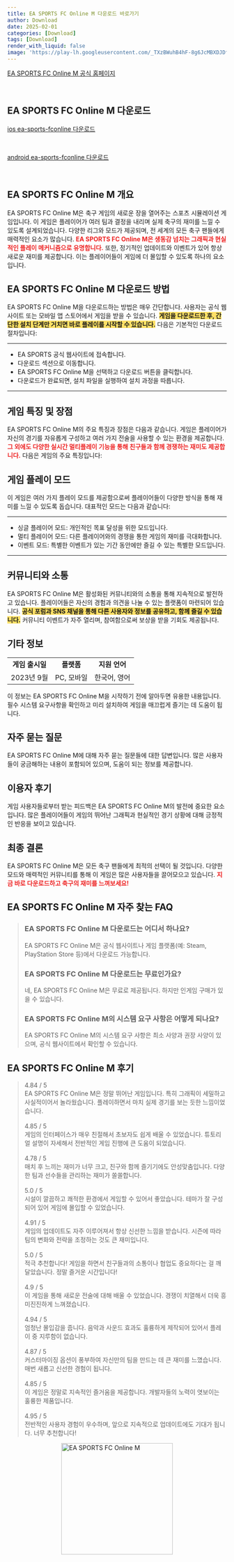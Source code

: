 ```yaml
---
title: EA SPORTS FC Online M 다운로드 바로가기
author: Download
date: 2025-02-01
categories: [Download]
tags: [Download]
render_with_liquid: false
image: 'https://play-lh.googleusercontent.com/_TXzBWuhB4hF-8g6JcMBXDJDfYNOMAi550xidNRorULp9eNM0SRh4RcOYIxtAmqT790=s256-rw'
---
```

<p><a class='click-button' title='EA SPORTS FC Online M' href='https://fconline.nexon.com/' rel='nofollow'>EA SPORTS FC Online M 공식 홈페이지</a></p><br>
<h2 id='EA SPORTS FC Online M_다운로드'>EA SPORTS FC Online M 다운로드</h2>
<p><a class="click-button ios" title="ea-sports-fconline 다운로드" href="https://apps.apple.com/kr/app/ea-sports-fc-online-m/id1273957743" rel="nofollow">ios ea-sports-fconline 다운로드</a></p><br>
<p><a class="click-button android" title="ea-sports-fconline 다운로드" href="https://play.google.comhttps://play.google.com/store/apps/details?id=com.nexon.fo4m" rel="nofollow">android ea-sports-fconline 다운로드</a></p><br>


<h2 id='EA SPORTS FC Online M 개요'>EA SPORTS FC Online M 개요</h2>

<p>EA SPORTS FC Online M은 축구 게임의 새로운 장을 열어주는 스포츠 시뮬레이션 게임입니다. 이 게임은 플레이어가 여러 팀과 결정을 내리며 실제 축구의 재미를 느낄 수 있도록 설계되었습니다. 다양한 리그와 모드가 제공되며, 전 세계의 모든 축구 팬들에게 매력적인 요소가 많습니다. <b><span style="color: #ee2323;">EA SPORTS FC Online M은 생동감 넘치는 그래픽과 현실적인 플레이 메커니즘으로 유명합니다.</span></b> 또한, 정기적인 업데이트와 이벤트가 있어 항상 새로운 재미를 제공합니다. 이는 플레이어들이 게임에 더 몰입할 수 있도록 하나의 요소입니다.</p>

<h2 id='EA SPORTS FC Online M 다운로드 방법'>EA SPORTS FC Online M 다운로드 방법</h2>

<p>EA SPORTS FC Online M을 다운로드하는 방법은 매우 간단합니다. 사용자는 공식 웹사이트 또는 모바일 앱 스토어에서 게임을 받을 수 있습니다. <b><span style="background-color: #ffe066;">게임을 다운로드한 후, 간단한 설치 단계만 거치면 바로 플레이를 시작할 수 있습니다.</span></b> 다음은 기본적인 다운로드 절차입니다:</p>

<hr />

<ul>
    <li>EA SPORTS 공식 웹사이트에 접속합니다.</li>
    <li>다운로드 섹션으로 이동합니다.</li>
    <li>EA SPORTS FC Online M을 선택하고 다운로드 버튼을 클릭합니다.</li>
    <li>다운로드가 완료되면, 설치 파일을 실행하여 설치 과정을 따릅니다.</li>
</ul>

<hr />

<h2 id='게임 특징 및 장점'>게임 특징 및 장점</h2>

<p>EA SPORTS FC Online M의 주요 특징과 장점은 다음과 같습니다. 게임은 플레이어가 자신의 경기를 자유롭게 구성하고 여러 가지 전술을 사용할 수 있는 환경을 제공합니다. <b><span style="color: #ee2323;">그 외에도 다양한 실시간 멀티플레이 기능을 통해 친구들과 함께 경쟁하는 재미도 제공합니다.</span></b> 다음은 게임의 주요 특징입니다:</p>

<h2 id='게임 플레이 모드'>게임 플레이 모드</h2>

<p>이 게임은 여러 가지 플레이 모드를 제공함으로써 플레이어들이 다양한 방식을 통해 재미를 느낄 수 있도록 돕습니다. 대표적인 모드는 다음과 같습니다:</p>

<hr />

<ul>
    <li>싱글 플레이어 모드: 개인적인 목표 달성을 위한 모드입니다.</li>
    <li>멀티 플레이어 모드: 다른 플레이어와의 경쟁을 통한 게임의 재미를 극대화합니다.</li>
    <li>이벤트 모드: 특별한 이벤트가 있는 기간 동안에만 즐길 수 있는 특별한 모드입니다.</li>
</ul>

<hr />

<h2 id='커뮤니티와 소통'>커뮤니티와 소통</h2>

<p>EA SPORTS FC Online M은 활성화된 커뮤니티와의 소통을 통해 지속적으로 발전하고 있습니다. 플레이어들은 자신의 경험과 의견을 나눌 수 있는 플랫폼이 마련되어 있습니다. <b><span style="background-color: #ffe066;">공식 포럼과 SNS 채널을 통해 다른 사용자와 정보를 공유하고, 함께 즐길 수 있습니다.</span></b> 커뮤니티 이벤트가 자주 열리며, 참여함으로써 보상을 받을 기회도 제공됩니다.</p>

<h2 id='기타 정보'>기타 정보</h2>

<table>
    <tr>
        <td style="text-align: center; height: 17px;"><b>게임 출시일</b></td>
        <td style="text-align: center; height: 17px;"><b>플랫폼</b></td>
        <td style="text-align: center; height: 17px;"><b>지원 언어</b></td>
    </tr>
    <tr>
        <td style="text-align: center; height: 17px;">2023년 9월</td>
        <td style="text-align: center; height: 17px;">PC, 모바일</td>
        <td style="text-align: center; height: 17px;">한국어, 영어</td>
    </tr>
</table>

<p>이 정보는 EA SPORTS FC Online M을 시작하기 전에 알아두면 유용한 내용입니다. 필수 시스템 요구사항을 확인하고 미리 설치하여 게임을 매끄럽게 즐기는 데 도움이 됩니다.</p>

<h2 id='FAQ'>자주 묻는 질문</h2>

<p>EA SPORTS FC Online M에 대해 자주 묻는 질문들에 대한 답변입니다. 많은 사용자들이 궁금해하는 내용이 포함되어 있으며, 도움이 되는 정보를 제공합니다.</p>

<h2 id='이용자 후기'>이용자 후기</h2>

<p>게임 사용자들로부터 받는 피드백은 EA SPORTS FC Online M의 발전에 중요한 요소입니다. 많은 플레이어들이 게임의 뛰어난 그래픽과 현실적인 경기 상황에 대해 긍정적인 반응을 보이고 있습니다.</p>

<h2 id='최종 결론'>최종 결론</h2>

<p>EA SPORTS FC Online M은 모든 축구 팬들에게 최적의 선택이 될 것입니다. 다양한 모드와 매력적인 커뮤니티를 통해 이 게임은 많은 사용자들을 끌어모으고 있습니다. <b><span style="color: #ee2323;">지금 바로 다운로드하고 축구의 재미를 느껴보세요!</span></b></p>


<h2 id='EA SPORTS FC Online M_자주_찾는_FAQ'>EA SPORTS FC Online M 자주 찾는 FAQ</h2>
<div itemscope="" itemtype="https://schema.org/FAQPage"> 
<blockquote> 
<div itemscope="" itemprop="mainEntity" itemtype="https://schema.org/Question"> 
<h3 itemprop="name">EA SPORTS FC Online M 다운로드는 어디서 하나요?</h3> 
<div itemscope="" itemprop="acceptedAnswer" itemtype="https://schema.org/Answer"> 
<span itemprop="text"> 
<p>EA SPORTS FC Online M은 공식 웹사이트나 게임 플랫폼(예: Steam, PlayStation Store 등)에서 다운로드 가능합니다.</p> 
</span> 
</div> 
</div> 
<div itemscope="" itemprop="mainEntity" itemtype="https://schema.org/Question"> 
<h3 itemprop="name">EA SPORTS FC Online M 다운로드는 무료인가요?</h3> 
<div itemscope="" itemprop="acceptedAnswer" itemtype="https://schema.org/Answer"> 
<span itemprop="text"> 
<p>네, EA SPORTS FC Online M은 무료로 제공됩니다. 하지만 인게임 구매가 있을 수 있습니다.</p> 
</span> 
</div> 
</div> 
<div itemscope="" itemprop="mainEntity" itemtype="https://schema.org/Question"> 
<h3 itemprop="name">EA SPORTS FC Online M의 시스템 요구 사항은 어떻게 되나요?</h3> 
<div itemscope="" itemprop="acceptedAnswer" itemtype="https://schema.org/Answer"> 
<span itemprop="text"> 
<p>EA SPORTS FC Online M의 시스템 요구 사항은 최소 사양과 권장 사양이 있으며, 공식 웹사이트에서 확인할 수 있습니다.</p> 
</span> 
</div> 
</div> 
</blockquote> 
</div>
<h2 id='EA SPORTS FC Online M_후기'>EA SPORTS FC Online M 후기</h2>
<div itemscope itemtype="https://schema.org/Product">
  <blockquote>
  <div itemprop="review" itemscope itemtype="https://schema.org/Review">
      <div itemprop="reviewRating" itemscope itemtype="https://schema.org/Rating"> <span itemprop="ratingValue">4.84</span> / <span itemprop="bestRating">5</span> </div>
      <span itemprop="reviewBody">EA SPORTS FC Online M은 정말 뛰어난 게임입니다. 특히 그래픽이 세밀하고 사실적이어서 놀라웠습니다. 플레이하면서 마치 실제 경기를 보는 듯한 느낌이었습니다.</span>
  </div>
  <br>
  <div itemprop="review" itemscope itemtype="https://schema.org/Review">
      <div itemprop="reviewRating" itemscope itemtype="https://schema.org/Rating"> <span itemprop="ratingValue">4.85</span> / <span itemprop="bestRating">5</span> </div>
      <span itemprop="reviewBody">게임의 인터페이스가 매우 친절해서 초보자도 쉽게 배울 수 있었습니다. 튜토리얼 설명이 자세해서 전반적인 게임 진행에 큰 도움이 되었습니다.</span>
  </div>
  <br>
  <div itemprop="review" itemscope itemtype="https://schema.org/Review">
      <div itemprop="reviewRating" itemscope itemtype="https://schema.org/Rating"> <span itemprop="ratingValue">4.78</span> / <span itemprop="bestRating">5</span> </div>
      <span itemprop="reviewBody">매치 후 느끼는 재미가 너무 크고, 친구와 함께 즐기기에도 안성맞춤입니다. 다양한 팀과 선수들을 관리하는 재미가 쏠쏠합니다.</span>
  </div>
  <br>
  <div itemprop="review" itemscope itemtype="https://schema.org/Review">
      <div itemprop="reviewRating" itemscope itemtype="https://schema.org/Rating"> <span itemprop="ratingValue">5.0</span> / <span itemprop="bestRating">5</span> </div>
      <span itemprop="reviewBody">시설이 깔끔하고 쾌적한 환경에서 게임할 수 있어서 좋았습니다. 테마가 잘 구성되어 있어 게임에 몰입할 수 있었습니다.</span>
  </div>
  <br>
  <div itemprop="review" itemscope itemtype="https://schema.org/Review">
      <div itemprop="reviewRating" itemscope itemtype="https://schema.org/Rating"> <span itemprop="ratingValue">4.91</span> / <span itemprop="bestRating">5</span> </div>
      <span itemprop="reviewBody">게임의 업데이트도 자주 이루어져서 항상 신선한 느낌을 받습니다. 시즌에 따라 팀의 변화와 전략을 조정하는 것도 큰 재미입니다.</span>
  </div>
  <br>
  <div itemprop="review" itemscope itemtype="https://schema.org/Review">
      <div itemprop="reviewRating" itemscope itemtype="https://schema.org/Rating"> <span itemprop="ratingValue">5.0</span> / <span itemprop="bestRating">5</span> </div>
      <span itemprop="reviewBody">적극 추천합니다! 게임을 하면서 친구들과의 소통이나 협업도 중요하다는 걸 깨달았습니다. 정말 즐거운 시간입니다!</span>
  </div>
  <br>
  <div itemprop="review" itemscope itemtype="https://schema.org/Review">
      <div itemprop="reviewRating" itemscope itemtype="https://schema.org/Rating"> <span itemprop="ratingValue">4.9</span> / <span itemprop="bestRating">5</span> </div>
      <span itemprop="reviewBody">이 게임을 통해 새로운 전술에 대해 배울 수 있었습니다. 경쟁이 치열해서 더욱 흥미진진하게 느껴졌습니다.</span>
  </div>
  <br>
  <div itemprop="review" itemscope itemtype="https://schema.org/Review">
      <div itemprop="reviewRating" itemscope itemtype="https://schema.org/Rating"> <span itemprop="ratingValue">4.94</span> / <span itemprop="bestRating">5</span> </div>
      <span itemprop="reviewBody">엄청난 몰입감을 줍니다. 음악과 사운드 효과도 훌륭하게 제작되어 있어서 플레이 중 지루함이 없습니다.</span>
  </div>
  <br>
  <div itemprop="review" itemscope itemtype="https://schema.org/Review">
      <div itemprop="reviewRating" itemscope itemtype="https://schema.org/Rating"> <span itemprop="ratingValue">4.87</span> / <span itemprop="bestRating">5</span> </div>
      <span itemprop="reviewBody">커스터마이징 옵션이 풍부하여 자신만의 팀을 만드는 데 큰 재미를 느꼈습니다. 매번 새롭고 신선한 경험이 됩니다.</span>
  </div>
  <br>
  <div itemprop="review" itemscope itemtype="https://schema.org/Review">
      <div itemprop="reviewRating" itemscope itemtype="https://schema.org/Rating"> <span itemprop="ratingValue">4.85</span> / <span itemprop="bestRating">5</span> </div>
      <span itemprop="reviewBody">이 게임은 정말로 지속적인 즐거움을 제공합니다. 개발자들의 노력이 엿보이는 훌륭한 제품입니다.</span>
  </div>
  <br>
  <div itemprop="review" itemscope itemtype="https://schema.org/Review">
      <div itemprop="reviewRating" itemscope itemtype="https://schema.org/Rating"> <span itemprop="ratingValue">4.95</span> / <span itemprop="bestRating">5</span> </div>
      <span itemprop="reviewBody">전반적인 사용자 경험이 우수하며, 앞으로 지속적으로 업데이트에도 기대가 됩니다. 너무 추천합니다!</span>
  </div>
  </blockquote>
</div>
<figure class="image" style="display: flex; justify-content: center; align-items: center; margin: 0;"><img src="https://play-lh.googleusercontent.com/_TXzBWuhB4hF-8g6JcMBXDJDfYNOMAi550xidNRorULp9eNM0SRh4RcOYIxtAmqT790=s256-rw" alt="EA SPORTS FC Online M" width="256" height="256" style="max-width: 100%; height: auto;"></figure>